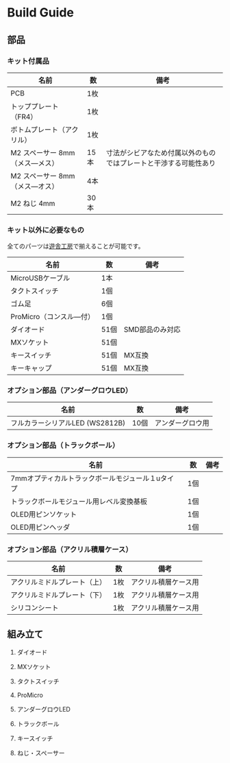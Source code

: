 # Build Guide
## 部品
### キット付属品
|名前|数|備考|
|---|---|---|
|PCB|1枚||
|トッププレート（FR4）|1枚||
|ボトムプレート（アクリル）|1枚||
|M2 スペーサー 8mm（メス―メス）|15本|寸法がシビアなため付属以外のものではプレートと干渉する可能性あり|
|M2 スペーサー 8mm（メス―オス）|4本||
|M2 ねじ 4mm|30本||

### キット以外に必要なもの

全てのパーツは[遊舎工房](https://shop.yushakobo.jp/)で揃えることが可能です。

|名前|数|備考|
|---|---|---|
|MicroUSBケーブル|1本||
|タクトスイッチ|1個||
|ゴム足|6個||
|ProMicro（コンスル―付）|1個||
|ダイオード|51個|SMD部品のみ対応|
|MXソケット|51個||
|キースイッチ|51個|MX互換|
|キーキャップ|51個|MX互換|

### オプション部品（アンダーグロウLED）
|名前|数|備考|
|---|---|---|
|フルカラーシリアルLED (WS2812B)|10個|アンダーグロウ用|

### オプション部品（トラックボール）
|名前|数|備考|
|---|---|---|
|7mmオプティカルトラックボールモジュール１uタイプ|1個||
|トラックボールモジュール用レベル変換基板|1個||
|OLED用ピンソケット|1個||
|OLED用ピンヘッダ|1個||

### オプション部品（アクリル積層ケース）
|名前|数|備考|
|---|---|---|
|アクリルミドルプレート（上）|1枚|アクリル積層ケース用|
|アクリルミドルプレート（下）|1枚|アクリル積層ケース用|
|シリコンシート|1枚|アクリル積層ケース用|

## 組み立て
1. ダイオード

2. MXソケット

3. タクトスイッチ

4. ProMicro

5. アンダーグロウLED

6. トラックボール

7. キースイッチ

8. ねじ・スペーサー
